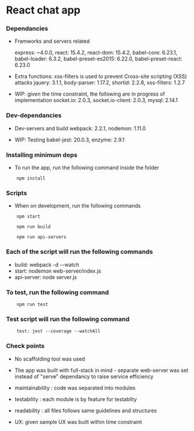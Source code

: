 # React chat app

### Dependancies
* Framworks and servers related

    express: ~4.0.0,
    react: 15.4.2, 
    react-dom: 15.4.2, 
    babel-core: 6.23.1, 
    babel-loader: 6.3.2, 
    babel-preset-es2015: 6.22.0, 
    babel-preset-react: 6.23.0

* Extra functions: xss-filters is used to prevent Cross-site scripting (XSS) attacks
    jquery: 3.1.1, 
    body-parser: 1.17.2, 
    shortid: 2.2.8, 
    xss-filters: 1.2.7

* WIP: given the time constraint, the following are in progress of implementation
    socket.io: 2.0.3, 
    socket.io-client: 2.0.3, 
    mysql: 2.14.1

### Dev-dependancies

* Dev-servers and build
    webpack: 2.2.1, 
    nodemon: 1.11.0

* WIP: Testing
    babel-jest: 20.0.3, 
    enzyme: 2.9.1

### Installing minimum deps

* To run the app, run the following command inside the folder
```
    npm install
```
### Scripts

* When on development, run the following commands
```
    npm start
```
```
    npm run build
```
```
    npm run api-servers
```

### Each of the script will run the following commands

* build: webpack -d --watch
* start: nodemon web-server/index.js
* api-server: node server.js

### To test, run the following command
```
    npm run test
```
### Test script will run the following command
```
    test: jest --coverage --watchAll
```
### Check points

* No scaffolding tool was used

* The app was built with full-stack in mind - separate web-server was set instead of "serve" dependancy to raise service efficiency

* maintainability : code was separated into modules 

* testability : each module is by feature for testablity 

* readability : all files follows same guidelines and structures

* UX: given sample UX was built within time constraint

